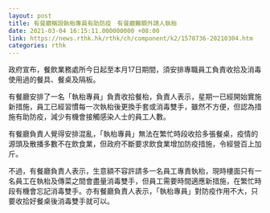```yaml
---
layout: post
title: 有餐廳稱設執枱專員有助防疫　有餐廳難額外請人執枱
date: 2021-03-04 16:15:11.000000000 +08:00
link: https://news.rthk.hk/rthk/ch/component/k2/1578736-20210304.htm
categories: rthk
---
```


政府宣布，餐飲業務處所今日起至本月17日期間，須安排專職員工負責收拾及消毒使用過的餐具、餐桌及隔板。

有餐廳安排了一名「執枱專員」負責收拾餐枱，負責人表示，星期一已經開始實施新措施，員工已經習慣每一次執枱後更換手套或消毒雙手，雖然不方便，但認為措施有助防疫，減少有機會接觸感染人士的員工人數。

有餐廳負責人覺得安排混亂，「執枱專員」無法在繁忙時段收拾多張餐桌，疫情的源頭及散播多數不在飲食業，但政府不斷要求飲食業增加防疫措施，令經營百上加斤。

不過，有餐廳負責人表示，生意額不容許請多一名員工專責執枱，現時樓面只有一名員工在執枱及傳菜之間會盡量消毒雙手，但員工需要時間適應新措施，在繁忙時段有機會忘記消毒雙手。亦有餐廳負責人表示，「執枱專員」對防疫作用不大，只要收拾好餐桌後消毒雙手就可以。
